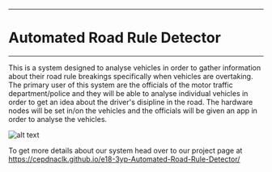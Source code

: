 ___
# Automated Road Rule Detector
___

This is a system designed to analyse vehicles in order to gather information about their road rule breakings specifically when vehicles are overtaking. The primary user of this system are the officials of the motor traffic department/police and they will be able to analyse individual vehicles in order to get an idea about the driver's disipline in the road. The hardware nodes will be set in/on the vehicles and the officials will be given an app in order to analyse the vehicles.

![alt text]([https://github.com/[username]/[reponame]](https://github.com/cepdnaclk/e18-3yp-Automated-Road-Rule-Detector)/blob/[main]/image.jpg?raw=true)

To get more details about our system head over to our project page at https://cepdnaclk.github.io/e18-3yp-Automated-Road-Rule-Detector/
